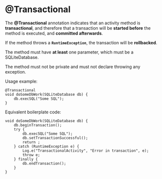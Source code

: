 # @Transactional #

The **@Transactional** annotation indicates that an activity method is **transactional**, and therefore that a transaction will be **started before** the method is executed, and **committed afterwards**.

If the method throws a **`RuntimeException`**, the transaction will be **rollbacked**.

The method must have **at least** one parameter, which must be a SQLiteDatabase.

The method must not be private and must not declare throwing any exception.

Usage example:
```
@Transactional
void doSomeDbWork(SQLiteDatabase db) {
    db.execSQL("Some SQL");
}
```

Equivalent boilerplate code:
```
void doSomeDbWork(SQLiteDatabase db) {
    db.beginTransaction();
    try {
        db.execSQL("Some SQL");
        db.setTransactionSuccessful();
        return ;
    } catch (RuntimeException e) {
        Log.e("TransactionalActivity", "Error in transaction", e);
        throw e;
    } finally {
        db.endTransaction();
    }
}
```